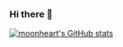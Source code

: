 ### Hi there 👋

<!--
**moonheart/moonheart** is a ✨ _special_ ✨ repository because its `README.md` (this file) appears on your GitHub profile.

Here are some ideas to get you started:

- 🔭 I’m currently working on ...
- 🌱 I’m currently learning ...
- 👯 I’m looking to collaborate on ...
- 🤔 I’m looking for help with ...
- 💬 Ask me about ...
- 📫 How to reach me: ...
- 😄 Pronouns: ...
- ⚡ Fun fact: ...
-->

[![moonheart's GitHub stats](https://github-readme-stats.vercel.app/api?username=moonheart)](https://github.com/anuraghazra/github-readme-stats)
